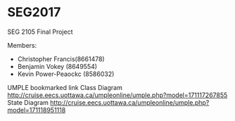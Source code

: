 # SEG2017
SEG 2105 Final Project

Members:
- Christopher Francis(8661478)
- Benjamin Vokey (8649554)
- Kevin Power-Peaockc (8586032)


UMPLE bookmarked link
Class Diagram
http://cruise.eecs.uottawa.ca/umpleonline/umple.php?model=171117267855
State Diagram
http://cruise.eecs.uottawa.ca/umpleonline/umple.php?model=171118951118